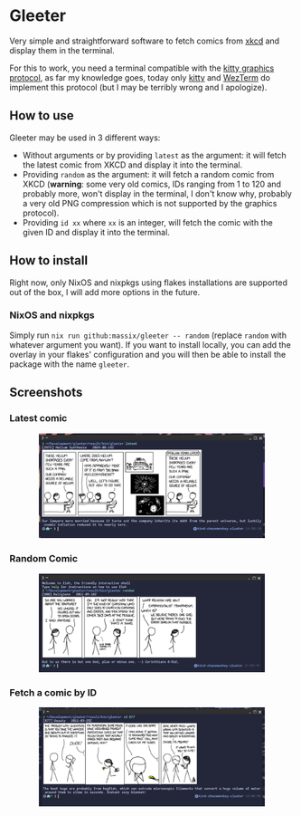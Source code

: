 # Gleeter

Very simple and straightforward software to fetch comics from [xkcd](https://xkcd.com) and
display them in the terminal.

For this to work, you need a terminal compatible with the [kitty graphics protocol](https://sw.kovidgoyal.net/kitty/graphics-protocol/),
as far my knowledge goes, today only [kitty](https://sw.kovidgoyal.net/kitty/) and [WezTerm](https://wezfurlong.org/wezterm/index.html) do implement this protocol
(but I may be terribly wrong and I apologize).

## How to use

Gleeter may be used in 3 different ways:

* Without arguments or by providing `latest` as the argument: it will fetch the
latest comic from XKCD and display it into the terminal.
* Providing `random` as the argument: it will fetch a random comic from XKCD
(**warning**: some very old comics, IDs ranging from 1 to 120 and probably
more, won't display in the terminal, I don't know why, probably a very old
PNG compression which is not supported by the graphics protocol).
* Providing `id xx` where `xx` is an integer, will fetch the comic with the
given ID and display it into the terminal.

## How to install

Right now, only NixOS and nixpkgs using flakes installations are supported out
of the box, I will add more options in the future.

### NixOS and nixpkgs

Simply run `nix run github:massix/gleeter -- random` (replace `random` with
whatever argument you want). If you want to install locally, you can add the
overlay in your flakes' configuration and you will then be able to install
the package with the name `gleeter`.

## Screenshots

### Latest comic
<div align="center">
  <img src="./assets/latest.png" width="400px" />
</div>

### Random Comic
<div align="center">
  <img src="./assets/random.png" width="400px" />
</div>

### Fetch a comic by ID
<div align="center">
  <img src="./assets/id.png" width="400px" />
</div>
